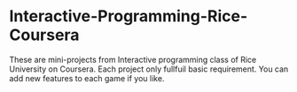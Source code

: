 # Interactive-Programming-Rice-Coursera
These are mini-projects from Interactive programming class of Rice University on Coursera. Each project only fullfuil basic requirement.
You can add new features to each game if you like.
